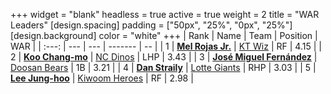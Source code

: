+++
widget = "blank"
headless = true
active = true
weight = 2
title = "WAR Leaders"
[design.spacing]
padding = ["50px", "25%", "0px", "25%"]
[design.background]
color = "white"
+++
| Rank | Name | Team | Position | WAR |
| :---: | --- | --- | ------- | -- |
| 1 | [**Mel Rojas Jr.**](/players/11380) | [KT Wiz](/teams/KTWiz) | RF | 4.15 |
| 2 | [**Koo Chang-mo**](/players/7698) | [NC Dinos](/teams/NCDinos) | LHP | 3.43 |
| 3 | [**José Miguel Fernández**](/players/12514) | [Doosan Bears](/teams/DoosanBears) | 1B | 3.21 |
| 4 | [**Dan Straily**](/players/13648) | [Lotte Giants](/teams/LotteGiants) | RHP | 3.03 |
| 5 | [**Lee Jung-hoo**](/players/10673) | [Kiwoom Heroes](/teams/KiwoomHeroes) | RF | 2.98 |

